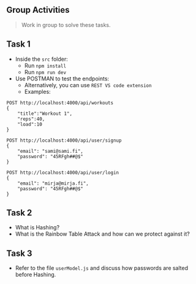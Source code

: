 ## Group Activities

> Work in group to solve these tasks.

## Task 1

- Inside the `src` folder:
  - Run `npm install`
  - Run `npm run dev`
- Use POSTMAN to test the endpoints:
  - Alternatively, you can use `REST VS code extension`
  - Examples:

```http
POST http://localhost:4000/api/workouts
{
    "title":"Workout 1",
    "reps":40,
    "load":10
}
```

```http
POST http://localhost:4000/api/user/signup
{
    "email": "sami@sami.fi",
    "password": "45RFgh##@$"
}
```

```http
POST http://localhost:4000/api/user/login
{
    "email": "mirja@mirja.fi",
    "password": "45RFgh##@$"
}
```

## Task 2

- What is Hashing?
- What is the Rainbow Table Attack and how can we protect against it?

## Task 3

- Refer to the file `userModel.js` and discuss how passwords are salted before Hashing.
